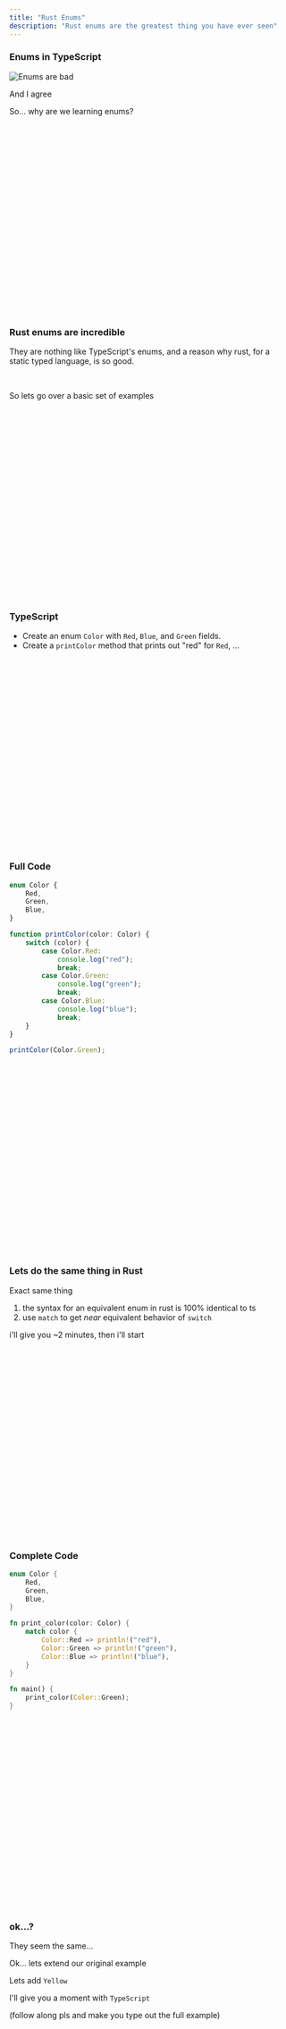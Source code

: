 ```yaml
---
title: "Rust Enums"
description: "Rust enums are the greatest thing you have ever seen"
---
```


### Enums in TypeScript
![Enums are bad](./images/enums-bad.png)

And I agree

So... why are we learning enums?

<br/>
<br/>
<br/>
<br/>
<br/>
<br/>
<br/>
<br/>
<br/>
<br/>
<br/>
<br/>
<br/>
<br/>
<br/>
<br/>
<br/>
<br/>
<br/>
<br/>

### Rust enums are incredible
They are nothing like TypeScript's enums, and a reason why rust, for a static
typed language, is so good.

<br />

So lets go over a basic set of examples

<br/>
<br/>
<br/>
<br/>
<br/>
<br/>
<br/>
<br/>
<br/>
<br/>
<br/>
<br/>
<br/>
<br/>
<br/>
<br/>
<br/>
<br/>
<br/>
<br/>

### TypeScript
- Create an enum `Color` with `Red`, `Blue`, and `Green` fields.
- Create a `printColor` method that prints out "red" for `Red`, ...

<br/>
<br/>
<br/>
<br/>
<br/>
<br/>
<br/>
<br/>
<br/>
<br/>
<br/>
<br/>
<br/>
<br/>
<br/>
<br/>
<br/>
<br/>
<br/>
<br/>

### Full Code

```typescript
enum Color {
    Red,
    Green,
    Blue,
}

function printColor(color: Color) {
    switch (color) {
        case Color.Red:
            console.log("red");
            break;
        case Color.Green:
            console.log("green");
            break;
        case Color.Blue:
            console.log("blue");
            break;
    }
}

printColor(Color.Green);
```

<br/>
<br/>
<br/>
<br/>
<br/>
<br/>
<br/>
<br/>
<br/>
<br/>
<br/>
<br/>
<br/>
<br/>
<br/>
<br/>
<br/>
<br/>
<br/>
<br/>

### Lets do the same thing in Rust
Exact same thing

1. the syntax for an equivalent enum in rust is 100% identical to ts
1. use `match` to get _near_ equivalent behavior of `switch`

i'll give you ~2 minutes, then i'll start

<br/>
<br/>
<br/>
<br/>
<br/>
<br/>
<br/>
<br/>
<br/>
<br/>
<br/>
<br/>
<br/>
<br/>
<br/>
<br/>
<br/>
<br/>
<br/>
<br/>

### Complete Code
```rust
enum Color {
    Red,
    Green,
    Blue,
}

fn print_color(color: Color) {
    match color {
        Color::Red => println!("red"),
        Color::Green => println!("green"),
        Color::Blue => println!("blue"),
    }
}

fn main() {
    print_color(Color::Green);
}
```

<br/>
<br/>
<br/>
<br/>
<br/>
<br/>
<br/>
<br/>
<br/>
<br/>
<br/>
<br/>
<br/>
<br/>
<br/>
<br/>
<br/>
<br/>
<br/>
<br/>

### ok...?
They seem the same...

Ok... lets extend our original example

Lets add `Yellow`

I'll give you a moment with `TypeScript`

(follow along pls and make you type out the full example)

<br/>
<br/>
<br/>
<br/>
<br/>
<br/>
<br/>
<br/>
<br/>
<br/>
<br/>
<br/>
<br/>
<br/>
<br/>
<br/>
<br/>
<br/>
<br/>
<br/>

### Complete Code
```typescript
enum Color {
    Red,
    Yellow,
    Green,
    Blue,
}

function printColor(color: Color) {
    switch (color) {
        case Color.Red:
            console.log("red");
            break;
        case Color.Green:
            console.log("green");
            break;
        case Color.Blue:
            console.log("blue");
            break;
    }
}

printColor(Color.Green);
```

### Rust's turn
Upgrade the enum in rust.

<br/>
<br/>
<br/>
<br/>
<br/>
<br/>
<br/>
<br/>
<br/>
<br/>
<br/>
<br/>
<br/>
<br/>
<br/>
<br/>
<br/>
<br/>
<br/>
<br/>

### Complete Code
```rust
enum Color {
    Red,
    Yellow,
    Green,
    Blue,
}

fn print_color(color: Color) {
    match color {
        Color::Red => println!("red"),
        Color::Yellow => println!("yellow"),
        Color::Green => println!("green"),
        Color::Blue => println!("blue"),
    }
}

fn main() {
    print_color(Color::Green);
}
```

<br/>
<br/>
<br/>
<br/>
<br/>
<br/>
<br/>
<br/>
<br/>
<br/>
<br/>
<br/>
<br/>
<br/>
<br/>
<br/>
<br/>
<br/>
<br/>
<br/>

### Ok...
I still think enums suck.. I mean technically it was the `match` statement that
made rust so good, not the enum itself. <br/>

Lets take enum's to another level

<br/>
<br/>
<br/>
<br/>
<br/>
<br/>
<br/>
<br/>
<br/>
<br/>
<br/>
<br/>
<br/>
<br/>
<br/>
<br/>
<br/>
<br/>
<br/>
<br/>

### Lets create some helpers!
Lets create two methods
* is_green
  - return true for green
* is_green_parts
  - return true for blue and yellow

first, lets create this only in Rust. I'll give you a couple moments to try on
your own. (you should always try to follow along, it will deeply help with your
learnings!)

<br/>
<br/>
<br/>
<br/>
<br/>
<br/>
<br/>
<br/>
<br/>
<br/>
<br/>
<br/>
<br/>
<br/>
<br/>
<br/>
<br/>
<br/>
<br/>
<br/>

### Next complete code

```rust
enum Color {
    Red,
    Yellow,
    Green,
    Blue,
}

impl Color {
    fn is_green_parts(&self) -> bool {
        match self {
            Color::Yellow => true,
            Color::Blue => true,
            _ => false,
        }
    }

    fn is_green(&self) -> bool {
        if let Color::Green = self {
            return true;
        }
        return false;
    }
}

fn print_color(color: Color) {
    match color {
        Color::Red => println!("red"),
        Color::Green => println!("green"),
        Color::Blue => println!("blue"),
        Color::Yellow => println!("yellow"),
    }
}

fn main() {
    print_color(Color::Red);
    Color::Green.is_green();
}
```

<br/>
<br/>
<br/>
<br/>
<br/>
<br/>
<br/>
<br/>
<br/>
<br/>
<br/>
<br/>
<br/>
<br/>
<br/>
<br/>
<br/>
<br/>
<br/>
<br/>

### Ok... are you impressed yet?
well, you shouldn't be.  this isn't awesome yet

<br/>
<br/>
<br/>
<br/>
<br/>
<br/>
<br/>
<br/>
<br/>
<br/>
<br/>
<br/>
<br/>
<br/>
<br/>
<br/>
<br/>
<br/>
<br/>
<br/>

### One small argument
Most of what rust can do, javascript can do, but differently.

You could imagen that a javascript module exists for `Color` where the function
`is_green` and `is_green_parts` are defined and exported.  But i would argue
that having to peruse through a module to know what operations are supported is
not nearly as nice as having them hang off the struct itself.  And in this
case, the enum

```javascript
import Color, { is_green } from "./colors";

// this is simply not as convenient as green.is_green();
const green = Color.Green;
if (is_green(green)) {
    console.log("i am green");
}
```

<br/>
<br/>
<br/>
<br/>
<br/>
<br/>
<br/>
<br/>
<br/>
<br/>
<br/>
<br/>
<br/>
<br/>
<br/>
<br/>
<br/>
<br/>
<br/>
<br/>

### You may get offended...
First, lets start with typescript

* create a custom type called `Custom`
  - it should have 2 fields, `age: number`, and `name: string`

* create a union type `Item` that is `number | string | Custom`
* create a method `append` to take in a list of `Item`s and push in the string `"Hello Fem!"`
* create an `Item`s array (doesn't matter if its empty or not)
* pass it to `append`

<br/>
<br/>
<br/>
<br/>
<br/>
<br/>
<br/>
<br/>
<br/>
<br/>
<br/>
<br/>
<br/>
<br/>
<br/>
<br/>
<br/>
<br/>
<br/>
<br/>

### Complete Code

TypeScript
```typescript
type Custom = {
    name: string,
    age: number,
}

type Item = number | Custom | string;

function append(items: Item[]) {
    items.push("hello fem");
}

const items: Item[] = [];
append(items);

console.log(items);
```

<br/>
<br/>
<br/>
<br/>
<br/>
<br/>
<br/>
<br/>
<br/>
<br/>
<br/>
<br/>
<br/>
<br/>
<br/>
<br/>
<br/>
<br/>
<br/>
<br/>

### One more task
* create a list of `number` and pass it to `append`

<br/>
<br/>
<br/>
<br/>
<br/>
<br/>
<br/>
<br/>
<br/>
<br/>
<br/>
<br/>
<br/>
<br/>
<br/>
<br/>
<br/>
<br/>
<br/>
<br/>

### How do you feel?
Do you feel you have been lied to?

<br/>
<br/>
<br/>
<br/>
<br/>
<br/>
<br/>
<br/>
<br/>
<br/>
<br/>
<br/>
<br/>
<br/>
<br/>
<br/>
<br/>
<br/>
<br/>
<br/>

### The rust way
Lets do the same thing, but this time the rust way, and we will do it together.

#### Instructions (in case you forgot)
* create a custom struct called `Custom`
  - it should have 2 fields, `age: number`, and `name: string`

* create a union type `Item` that is `number | string | Custom`
* create a method `append` to take in a list of `Item`s and push in the string `"Hello Fem!"`
* create an `Item`s array (doesn't matter if its empty or not)
* pass it to `append`
* create a `Vec<usize>`
* try to pass it to `append`

<br/>
<br/>
<br/>
<br/>
<br/>
<br/>
<br/>
<br/>
<br/>
<br/>
<br/>
<br/>
<br/>
<br/>
<br/>
<br/>
<br/>
<br/>
<br/>
<br/>


Rust
```rust
struct Custom {
    name: String,
    age: usize,
}

enum Item {
    Number(usize),
    Custom(Custom),
    String(String),
}

fn append(items: &mut Vec<Item>) {
    items.push(Item::Number(1));
}

fn main() {
    let mut items: Vec<Item> = vec![];
    append(&mut items);

    let mut just_numbers: Vec<usize> = vec![];
    append(&mut just_numbers); // errors
}
```

<br/>
<br/>
<br/>
<br/>
<br/>
<br/>
<br/>
<br/>
<br/>
<br/>
<br/>
<br/>
<br/>
<br/>
<br/>
<br/>
<br/>
<br/>
<br/>
<br/>

### Pretty dang cool?
This means no more

```typescript
if (typeof x === "number") {
    ...
}
```

or

```typescript
if ("bar" in x) {
    ...
}
```

So no more "magic" checking for types, you get named types and this works very
well with non type discriminated unions (what we made).  This is because the
discrimination exists at a language level, not a `type: string` level

#### its not all magic
Sometimes code can become a bit more verbose because of this, and that isn't as
nice to write.  But at the same time, it prevents easy errors where you forgot
to handle cases.

<br/>
<br/>
<br/>
<br/>
<br/>
<br/>
<br/>
<br/>
<br/>
<br/>
<br/>
<br/>
<br/>
<br/>
<br/>
<br/>
<br/>
<br/>
<br/>
<br/>

### Lets talk about Pattern Matching
Its incredible, and you can DO a lot.  Check this out

```rust
struct Custom {
    name: String,
    age: usize,
}

enum Item {
    Number(usize),
    Custom(Custom),
    String(String),
}

fn main() {
    let foo = Item::Number(5);

    match &foo {
        Item::Number(num) => println!("i am a number: {}", num),
        Item::String(str) => println!("i am a string: {}", str),
        Item::Custom(custom) =>
            println!("name: {}, age: {}", custom.name, custom.age),
    }

    match &foo {
        Item::Custom(custom) =>
            println!("name: {}, age: {}", custom.name, custom.age),
        _ => {}
    }

    match &foo {
        Item::Custom(Custom {
            age,
            ..
        }) => println!("age: {}", age),
        _ => {}
    }

    match &foo {
        Item::Custom(custom) if custom.name == "Ricky" =>
            println!("Hi, Ricky"),
        Item::Custom(custom) if custom.age > 33 =>
            println!("N64 was the best console"),
        Item::Custom(custom) if custom.age < 30  =>
            println!("Xbox was the best console"),
        _ => {}
    }
}
```

There are SO many problems that can be solved by good pattern matching, its
wild.

<br/>
<br/>
<br/>
<br/>
<br/>
<br/>
<br/>
<br/>
<br/>
<br/>
<br/>
<br/>
<br/>
<br/>
<br/>
<br/>
<br/>
<br/>
<br/>
<br/>

### Questions?
Do you understand how pattern matching works?

<br/>

**if you have a question speak up!!!**

<br/>
<br/>
<br/>
<br/>
<br/>
<br/>
<br/>
<br/>
<br/>
<br/>
<br/>
<br/>
<br/>
<br/>
<br/>
<br/>
<br/>
<br/>
<br/>
<br/>


